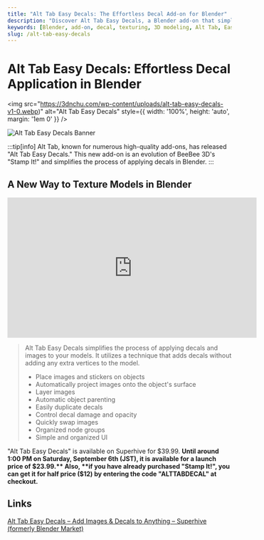 ```yaml
---
title: "Alt Tab Easy Decals: The Effortless Decal Add-on for Blender"
description: "Discover Alt Tab Easy Decals, a Blender add-on that simplifies applying decals and images to your models. Successor to 'Stamp It!', this tool is now available with a launch discount."
keywords: [Blender, add-on, decal, texturing, 3D modeling, Alt Tab, Easy Decals, Stamp It!]
slug: /alt-tab-easy-decals
---
```


# Alt Tab Easy Decals: Effortless Decal Application in Blender
<img
  src="https://3dnchu.com/wp-content/uploads/alt-tab-easy-decals-v1-0.webp)"
  alt="Alt Tab Easy Decals"
  style={{ width: '100%', height: 'auto', margin: '1em 0' }}
/>

![Alt Tab Easy Decals Banner](https://i.ytimg.com/vi/yiwtyFqN21g/maxresdefault.jpg)

:::tip[info]
Alt Tab, known for numerous high-quality add-ons, has released "Alt Tab Easy Decals." This new add-on is an evolution of BeeBee 3D's "Stamp It!" and simplifies the process of applying decals in Blender.
:::

## A New Way to Texture Models in Blender

<iframe width="560" height="315" src="https://www.youtube.com/embed/yiwtyFqN21g" title="YouTube video player" frameborder="0" allow="accelerometer; autoplay; clipboard-write; encrypted-media; gyroscope; picture-in-picture; web-share" allowfullscreen></iframe>

> Alt Tab Easy Decals simplifies the process of applying decals and images to your models. It utilizes a technique that adds decals without adding any extra vertices to the model.
>
> - Place images and stickers on objects
> - Automatically project images onto the object's surface
> - Layer images
> - Automatic object parenting
> - Easily duplicate decals
> - Control decal damage and opacity
> - Quickly swap images
> - Organized node groups
> - Simple and organized UI

"Alt Tab Easy Decals" is available on Superhive for $39.99. **Until around 1:00 PM on Saturday, September 6th (JST), it is available for a launch price of $23.99.**
Also, **if you have already purchased "Stamp It!", you can get it for half price ($12) by entering the code "ALTTABDECAL" at checkout.**

## Links

[Alt Tab Easy Decals – Add Images & Decals to Anything – Superhive (formerly Blender Market)](https://superhivemarket.com/products/alt-tab-easy-decals?ref=185)
